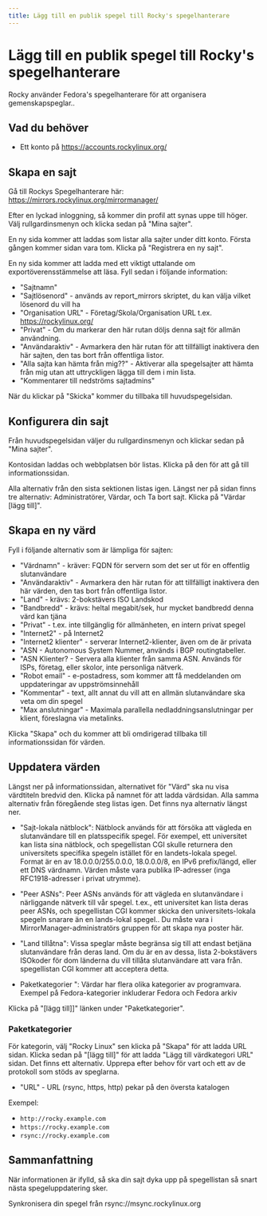 ```yaml
---
title: Lägg till en publik spegel till Rocky's spegelhanterare
---
```


# Lägg till en publik spegel till Rocky's spegelhanterare

Rocky använder Fedora's spegelhanterare för att organisera gemenskapspeglar..

## Vad du behöver
* Ett konto på https://accounts.rockylinux.org/


## Skapa en sajt

Gå till Rockys Spegelhanterare här: https://mirrors.rockylinux.org/mirrormanager/

Efter en lyckad inloggning, så kommer din profil att synas uppe till höger. Välj rullgardinsmenyn och klicka sedan på "Mina sajter".

En ny sida kommer att laddas som listar alla sajter under ditt konto. Första gången kommer sidan vara tom. Klicka på "Registrera en ny sajt".

En ny sida kommer att ladda med ett viktigt uttalande om exportöverensstämmelse att läsa. Fyll sedan i följande information:
* "Sajtnamn"
* "Sajtlösenord" - används av report_mirrors skriptet, du kan välja vilket lösenord du vill ha
* "Organisation URL" - Företag/Skola/Organisation  URL t.ex. https://rockylinux.org/
* "Privat" - Om du markerar den här rutan döljs denna sajt för allmän användning.
* "Användaraktiv" - Avmarkera den här rutan för att tillfälligt inaktivera den här sajten, den tas bort från offentliga listor.
* "Alla sajta kan hämta från mig??" - Aktiverar alla spegelsajter att hämta från mig utan att uttryckligen lägga till dem i min lista.
* "Kommentarer till nedströms sajtadmins"

När du klickar på "Skicka" kommer du tillbaka till huvudspegelsidan.

## Konfigurera din sajt

Från huvudspegelsidan väljer du rullgardinsmenyn och klickar sedan på "Mina sajter".

Kontosidan laddas och webbplatsen bör listas. Klicka på den för att gå till informationssidan. 

Alla alternativ från den sista sektionen listas igen. Längst ner på sidan finns tre alternativ: Administratörer, Värdar, och Ta bort sajt. Klicka på "Värdar [lägg till]".

## Skapa en ny värd

Fyll i följande alternativ som är lämpliga för sajten:
* "Värdnamn" - kräver: FQDN för servern som det ser ut för en offentlig slutanvändare
* "Användaraktiv" - Avmarkera den här rutan för att tillfälligt inaktivera den här värden, den tas bort från offentliga listor.
* "Land" - krävs: 2-bokstävers ISO Landskod
* "Bandbredd" - krävs: heltal megabit/sek, hur mycket bandbredd denna värd kan tjäna
* "Privat" - t.ex. inte tillgänglig för allmänheten, en intern privat spegel
* "Internet2" - på Internet2 
* "Internet2 klienter" - serverar Internet2-klienter, även om de är privata
* "ASN - Autonomous System Nummer, används i BGP routingtabeller.
* "ASN Klienter? - Servera alla klienter från samma ASN. Används för ISPs, företag, eller skolor, inte personliga nätverk.
* "Robot email" - e-postadress, som kommer att få meddelanden om uppdateringar av uppströmsinnehåll
* "Kommentar" - text, allt annat du vill att en allmän slutanvändare ska veta om din spegel
* "Max anslutningar" - Maximala parallella nedladdningsanslutningar per klient, föreslagna via metalinks.

Klicka "Skapa" och du kommer att bli omdirigerad tillbaka till informationssidan för värden.

## Uppdatera värden

Längst ner på informationssidan, alternativet för "Värd" ska nu visa värdtiteln bredvid den. Klicka på namnet för att ladda värdsidan. Alla samma alternativ från föregående steg listas igen. Det finns nya alternativ längst ner.

* "Sajt-lokala nätblock":  Nätblock används för att försöka att vägleda en slutanvändare till en platsspecifik spegel. För exempel, ett universitet kan lista sina nätblock, och spegellistan CGI skulle returnera den universitets specifika spegeln istället för en landets-lokala spegel. Format är en av 18.0.0.0/255.0.0.0, 18.0.0.0/8, en IPv6 prefix/längd, eller ett DNS värdnamn. Värden måste vara publika IP-adresser (inga RFC1918-adresser i privat utrymme). 

* "Peer ASNs":  Peer ASNs används för att vägleda en slutanvändare i närliggande nätverk till vår spegel. t.ex., ett universitet kan lista deras peer ASNs, och spegellistan CGI kommer skicka den universitets-lokala spegeln snarare än en lands-lokal spegel.. Du måste vara i MirrorManager-administratörs gruppen för att skapa nya poster här.

* "Land tillåtna":  Vissa speglar måste begränsa sig till att endast betjäna slutanvändare från deras land. Om du är en av dessa, lista 2-bokstävers ISOkoder för dom länderna du vill tillåta slutanvändare att vara från. spegellistan CGI kommer att acceptera detta. 

* Paketkategorier ":  Värdar har flera olika kategorier av programvara. Exempel på Fedora-kategorier inkluderar Fedora och Fedora arkiv 

Klicka på "[lägg till]]" länken under "Paketkategorier".

### Paketkategorier

För kategorin, välj "Rocky Linux" sen klicka på "Skapa" för att ladda URL sidan. Klicka sedan på "[lägg till]" för att ladda "Lägg till värdkategori URL" sidan. Det finns ett alternativ. Upprepa efter behov för vart och ett av de protokoll som stöds av speglarna.

* "URL" - URL (rsync, https, http) pekar på den översta katalogen

Exempel:
* `http://rocky.example.com`
* `https://rocky.example.com`
* `rsync://rocky.example.com`


## Sammanfattning

När informationen är ifylld, så ska din sajt dyka upp på spegellistan så snart nästa spegeluppdatering sker.

Synkronisera din spegel från rsync://msync.rockylinux.org
